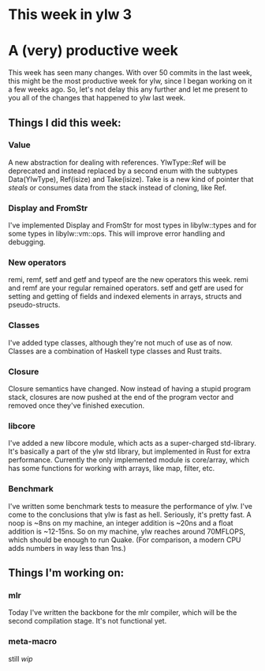 # This week in ylw 3

A (very) productive week
====

This week has seen many changes. With over 50 commits in the last week, this
might be the most productive week for ylw, since I began working on it a few
weeks ago. So, let's not delay this any further and let me present to you all
of the changes that happened to ylw last week.

## Things I did this week:

### Value<T>

A new abstraction for dealing with references. YlwType::Ref will be deprecated
and instead replaced by a second enum with the subtypes Data(YlwType),
Ref(isize) and Take(isize). Take is a new kind of pointer that *steals*  or 
consumes data from the stack instead of cloning, like Ref. 

### Display and FromStr

I've implemented Display and FromStr for most types in libylw::types and for
some types in libylw::vm::ops. This will improve error handling and debugging.

### New operators

remi, remf, setf and getf and typeof are the new operators this week. remi and
remf are your regular remained operators. setf and getf are used for setting
and getting of fields and indexed elements in arrays, structs and pseudo-structs.

### Classes

I've added type classes, although they're not much of use as of now. Classes
are a combination of Haskell type classes and Rust traits.

### Closure

Closure semantics have changed. Now instead of having a stupid program stack,
closures are now pushed at the end of the program vector and removed once
they've finished execution.

### libcore

I've added a new libcore module, which acts as a super-charged std-library.
It's basically a part of the ylw std library, but implemented in Rust for extra
performance. Currently the only implemented module is core/array, which has
some functions for working with arrays, like map, filter, etc.

### Benchmark

I've written some benchmark tests to measure the performance of ylw. I've come
to the conclusions that ylw is fast as hell. Seriously, it's pretty fast. A noop
is ~8ns on my machine, an integer addition is ~20ns and a float addition is
~12-15ns. So on my machine, ylw reaches around 70MFLOPS, which should be enough
to run Quake. (For comparison, a modern CPU adds numbers in way less than 1ns.)

## Things I'm working on:
### mlr

Today I've written the backbone for the mlr compiler, which will be the second
compilation stage. It's not functional yet.

### meta-macro

still *wip*
